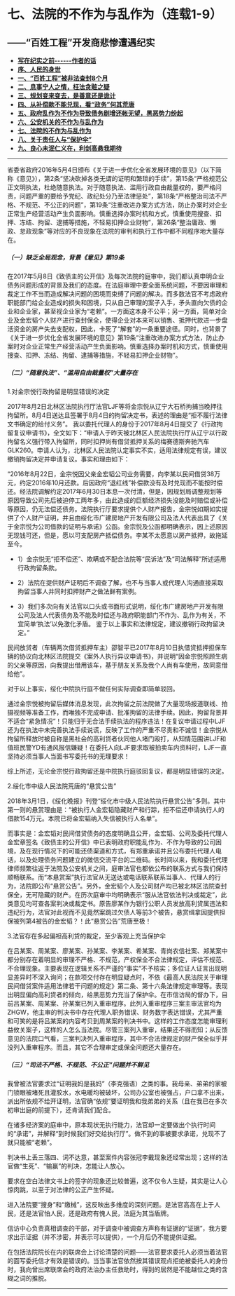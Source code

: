 # 七、法院的不作为与乱作为（连载1-9）

## ——“百姓工程”开发商悲惨遭遇纪实

- [**写在纪实之前------作者的话**](https://jinhzh.github.io/index.html)
- [**序、人民的身世**](https://jinhzh.github.io/0.html)
- [**一、“百姓工程”被非法查封8个月**](https://jinhzh.github.io/1.html)
- [**二、息事宁人之情，枉法贪赃之疑**](https://jinhzh.github.io/2.html)
- [**三、规划变来变去，是善意还是诡计**](https://jinhzh.github.io/3.html)
- [**四、从补偿款不能兑现，看“政务”何其荒唐**](https://jinhzh.github.io/4.html)
- [**五、政府乱作为不作为导致债务剧增还帐无望，黑恶势力纷起**](https://jinhzh.github.io/5.html)
- [**六、公安机关的不作为与乱作为**](https://jinhzh.github.io/6.html)
- [**七、法院的不作为与乱作为**](https://jinhzh.github.io/7.html)
- [**八、关于责任人与“保护伞”**](https://jinhzh.github.io/8.html)
- [**九、良心未泯仁义在，利剑高悬我期待**](https://jinhzh.github.io/9.html)

---

省委省政府2016年5月4日颁布《关于进一步优化全省发展环境的意见》（以下简称《意见》），第2条“坚决砍掉各类无谓的证明和繁琐的手续”，第15条“严格规范公正文明执法，杜绝随意执法。对于随意执法、滥用行政自由裁量权的，要严格问责，问题严重的要给予党纪、政纪处分乃至法律惩处”，第18条“严格整治司法不严格、不规范、不公正的问题”，第19条“注重改进办案方式方法，防止办案时对企业正常生产经营活动产生负面影响。慎重选择办案时机和方式，慎重使用搜查、扣押、冻结、拘留、逮捕等措施，不轻易扣押企业财物”，第26条“整治庸政、懒政、怠政现象”等对应的不良现象在法院的审判和执行工作中都不同程序地大量存在。

##### （一）缺乏全局观念，背景《意见》第19条

在2017年5月8日《致债主的公开信》及每次法院的庭审中，我们都认真申明企业债务问题形成的背景及我们的态度。在法庭审理中要全面系统问题，不要因审理和裁定工作不当而造成解决问题的困境而束缚了问题的解决。而多数法官不考虑政府职能部门给企业造成的损失和困境，只从自己审理的案子入手，矛头直向欠债的企业和企业家，甚至视企业家为“老赖”。一方面这本身不公平；另一方面，简单对企业及金宏韬个人财产进行查封保全，使得企业对本来可以销售、抵押代款进一步盘活资金的房产失去支配权，因此，卡死了“解套”的一条重要途径。同时，也背景了《关于进一步优化全省发展环境的意见》第19条“注重改进办案方式方法，防止办案时对企业正常生产经营活动产生负面影响。慎重选择办案时机和方式，慎重使用搜查、扣押、冻结、拘留、逮捕等措施，不轻易扣押企业财物”。

##### （二）“随意执法”、“滥用自由裁量权”大量存在

1.对金宗悦行政拘留是明显错误的决定

2017年8月2日北林区法院执行厅法官LJF等将金宗悦从辽宁大石桥拘捕当晚押往拘留所。8月4日送达且签署于8月4日的拘留决定书，表述的理由是“拒不履行法律文书确定的给付义务”。
我以委托代理人的身份于2017年8月4日提交了《行政拘留复议申请书》，全文如下：“申请人于昨天被北林区人民法院执行厅从辽宁以行政拘留名义强行带入拘留所，同时扣押尚有借贷抵押关系的梅赛德斯奔驰汽车GLK260。申请人认为，北林区人民法院认定事实不实，适用法律规定有误，建议撤销拘留决定并申请复议。事实和理由如下：

“2016年8月22日，金宗悦因父亲金宏韬公司业务需要，向李某以民间借贷38万元，约定2016年10月还款。后因政府“退红线”补偿款没有及时兑现而不能按时偿还。经法院调解约定2017年6月30日本息一次付清，但是，因规划局调整规划等原因导致公司先后被迫停工两年多，由此造成的巨额经济损失没能及时赔偿或补偿等原因，仍无法偿还债务。法院执行厅要求提供个人财产报告，金宗悦如期如实提供了个人财产证明，并且由绥化市广建房地产开发有限公司及法人代表出具了《关于金宗悦为公司借款的证明与承诺》公函。金宗悦及公函都明确表示，因上述原因无现钱可还，但是，愿以可支配房产抵偿债务。李某不太愿意以房产抵押，故拖延至今。

- 1）金宗悦无“拒不偿还”、欺瞒或不配合法院等“民诉法”及“司法解释”所述适用行政拘留条款。

- 2）法院在提供财产证明后不调查了解，也不与当事人或代理人沟通直接采取拘留当事人并同时扣押财产之做法鲜有案例。

- 3）我们多次向有关法官以口头或书面形式说明，绥化市广建房地产开发有限公司及法人代表债务及不能及时偿还与政府职能部门不作为、乱作为有关，不宜简单‘执法’以免激化矛盾。
鉴于以上事实和法律规定，建议撤销行政拘留决定。”

民间放贷者（车辆两次借贷抵押车主）邵智平已2017年8月10日执借贷抵押担保车辆的协议向北林区法院提交《案外人执行异议申请书》，并说明“因金宗悦照顾生病的父亲等原因，向我提出借用该车，基于朋友关系及我个人尚有车使用，故同意借给他”。

对于以上事实，绥化中院执行庭不做任何实际调查即简单驳回。

通过金宗悦被拘留后媒体消息发现，此次拘留之前法院做了大量现场报道联线、拍摄视频等准备工作，而唯独不完成申请、批准拘留的法律手续。因此，拘留背景并不适合“紧急情况”！只能归于无合法手续执法的程序违法！在复议申请过程中LJF还为在执法中未完善执法手续说谎，反映了工作的严重不尽责和不诚信！金宗悦从拘留所释放时被自称是黑社会的高利贷者伙同他人堵门殴打，从知情范围讲LJF和值班民警YD有通风报信嫌疑！在委托人向LJF要求取被拍卖车内资料时，LJF一直坚持必须当事人当面书写委托书的无理要求！

综上所述，无论金宗悦行政拘留还是中院执行庭驳回复议，都是明显错误的决定。

2.绥化市中级人民法院荒唐的“悬赏公告”

2018年3月1日，《绥化晚报》刊登“绥化市中级人民法院执行悬赏公告”多则。其中第一则的悬赏理由是：“被执行人金宏韬隐藏财产和行踪，拒不偿还申请执行人的借款154万元。本院已将金宏韬纳入失信被执行人名单”。

而事实是：金宏韬对民间借贷债务的态度明确且公开，金宏韬、公司及委托代理人金宏章签名《致债主的公开信》中已表明政府职能乱作为、不作为导致的公司困境，及在现行情况下的可能还债渠道和方式，有郑重承诺并且公布委托代理人电话，以及处理债务问题建立的微信交流平台的二维码。长时间以来，我和委托代理律师频繁往返于法院及公安机关之间，庭审法官也都依公布的联系方式与我们保持顺畅联系。而“本悬赏案”执行法官从无送达或电话联系联系当事人、代理人的行为，法院即公布“悬赏公告”。另外，金宏韬个人及公司财产均已被北林区法院查封保全，无可隐藏的财产。在历次庭审中均明确表示“服从法官依法判决或裁定”，此类意见均可查各案判决或裁定书。原告廖某作为银行公职人员发放高利贷属违法和违纪行为，法官对此视而不见竟然案跳过欠债人等前3个被告，悬赏缉拿因提供担保被列第4被告的金宏韬？！此“悬赏公告”荒唐至极！

3.法官存在多起偏袒高利贷的裁定，至少客观上充当保护伞

在吕某案、周某案、廖某案、孙某案、李某案、希某案、青岗农信社案、郑某案中都分别存在着明显的审理不严格、不规范，产权保全不合法律规定，评估不规范、不合理现象。主要表现在逻辑关系不严谨的“事实”不予核实；多位证人证言出现明显差异时不深入询问；在款项交付存在明显疑点时，不依《最高人民法院关于审理民间借贷案件适用法律若干问题的规定》第二条、第十六条法律规定审理等。表现出明显偏向高利贷者的倾向，给黒恶势力充当了保护伞。在市信访局的督办下，目前吕某案、周某案、孙某案已列入重审程序。此列入重审程序三案主审法官均为ZHGW，他主审的判决书中存在代理人职务错误、财务数字表达错误，尤其严重和可笑的是将吕某案的内容考贝到周某案的判决书中。这样的工作态度怎能审理利益攸关案子，这样的人怎么当法院。尽管三案列入重审，结果还不得而知；从反馈意见的法院口气看，三案判决列入重审程序，其中不合法律规定的财产保全似乎并没列入重审程序。而且，其它不合理审定或保全问题还大量存在。

##### （三）“司法不严格、不规范、不公正”问题并不鲜见

我曾被法官要求过“证明我妈是我妈”（李克强语）之类的事。我母亲、弟弟的家被门锁眼被堵死且灌胶水，水电暖均被破坏，公司办公室也被强占，户口拿不出来，派出所依规不给开证明，法官确“依规”要证明我和我弟弟的关系（且在我已在多次初审出庭的前提下），还肯请我们配合。

在诸多经济案的庭审中，原本现状无执行能力，法官却一定要做出个执行时间的“承诺”，并解释“到时候我们好交给执行厅”。做不到的事被要求承诺，兑现不了就只能被“老赖”。

判决书上丢三落四、词不达意，甚至案件内容张冠李戴现象还经常出现；这样的法官做“生死”、“输赢”的判决，怎能让人放心。

要求在空白法律文书上的签字的现象还比较普遍，这不仅令人生疑，其实是让人心惊肉跳，以至于对法律的公正产生怀疑。

进入法院要“搜身”和“缴械”，这反映出多维度的深刻问题。是法官高高在上于人民，还是法官怕人民，还是政府有愧人民，法庭为其当盾牌。

信访中心负责真相调查的干部，对于调查中被调查方声称有证据的“证据”，我方要求出示证据（并不涉密，并表示可以提供），一个月后仍不能提供证据。

在包括法院院长在内的联席会上讨论清楚的问题——法官要求委托人必须当着法官的面写委托信才有效是错误的。当当事法官依然按其错误观点拒绝被委托人的身份时，我向曾出席联席会的政府法治办主任救助时，得到的居然是不能越位之类的含糊之词的推脱。

---
